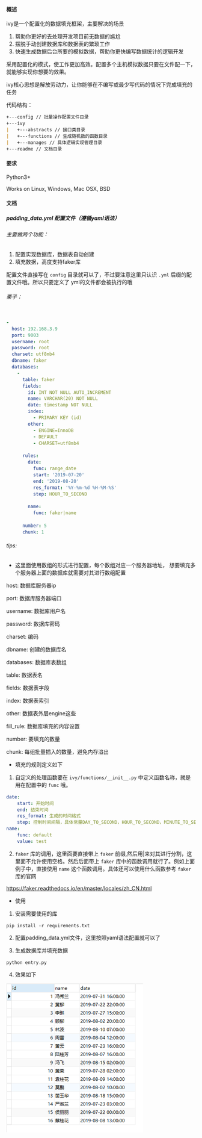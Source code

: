 #### 概述
ivy是一个配置化的数据填充框架，主要解决的场景
1. 帮助你更好的去处理开发项目前无数据的尴尬
2. 摆脱手动创建数据库和数据表的繁琐工作
3. 快速生成数据后台所要的模拟数据，帮助你更快编写数据统计的逻辑开发

采用配置化的模式，使工作更加高效。配置多个主机模拟数据只要在文件配一下，就能够实现你想要的效果。

ivy核心思想是解放劳动力，让你能够在不编写或最少写代码的情况下完成填充的任务

代码结构：

```markdown
+---config // 批量操作配置文件目录
+---ivy
|   +---abstracts // 接口类目录
|   +---functions // 生成随机数的函数目录
|   +---manages // 具体逻辑实现管理目录
+---readme // 文档目录
```

#### 要求
Python3+

Works on Linux, Windows, Mac OSX, BSD

#### 文档

##### padding_data.yml 配置文件（遵循yaml语法）

###### 主要做两个功能：

1. 配置实现数据库，数据表自动创建
2. 填充数据，高度支持faker库

配置文件直接写在 `config` 目录就可以了，不过要注意这里只认识 `.yml` 后缀的配置文件哦。所以只要定义了
yml的文件都会被执行的哦

###### 栗子：

```yaml

-
  host: 192.168.3.9
  port: 9003
  username: root
  password: root
  charset: utf8mb4
  dbname: faker
  databases:
    -
      table: faker
      fields:
        id: INT NOT NULL AUTO_INCREMENT
        name: VARCHAR(20) NOT NULL
        date: timestamp NOT NULL
        index:
          - PRIMARY KEY (id)
        other:
          - ENGINE=InnoDB
          - DEFAULT
          - CHARSET=utf8mb4

      rules:
        date:
          func: range_date
          start: '2019-07-20'
          end: '2019-08-20'
          res_format: '%Y-%m-%d %H-%M-%S'
          step: HOUR_TO_SECOND

        name:
          func: faker|name

      number: 5
      chunk: 1
```


###### tips:

- 这里面使用数组的形式进行配置，每个数组对应一个服务器地址，
想要填充多个服务器上面的数据库就需要对其进行数组配置

host: 数据库服务器ip

port: 数据库服务器端口

username: 数据库用户名

password: 数据库密码

charset: 编码

dbname: 创建的数据库名

databases: 数据库表数组

table: 数据表名

fields: 数据表字段

index: 数据表索引

other: 数据表外层engine这些

fill_rule: 数据库填充的内容设置

number: 要填充的数量

chunk: 每组批量插入的数量，避免内存溢出

- 填充的规则定义如下

1. 自定义的处理函数要在 `ivy/functions/__init__.py` 中定义函数名称，就是用在配置中的 `func` 哦。

```yaml
date: 
    start: 开始时间
    end: 结束时间
    res_format: 生成的时间格式
    step: 控制时间间隔，具体常量DAY_TO_SECOND，HOUR_TO_SECOND，MINUTE_TO_SECOND,SECOND
name:
    func: default
    value: test
```

2. `faker` 库的调用，这里面要直接带上 `faker` 前缀,然后用|来对其进行分割，这里面不允许使用空格。然后后面带上
`faker` 库中的函数调用就行了。例如上面例子中，直接使用 `name` 这个函数调用。具体还可以使用什么函数参考 `faker`
库的官网

https://faker.readthedocs.io/en/master/locales/zh_CN.html


- 使用

1. 安装需要使用的库
```shell
pip install -r requirements.txt
```

2. 配置padding_data.yml文件，这里按照yaml语法配置就可以了

3. 生成数据库并填充数据
```shell
python entry.py
```

4. 效果如下

![1567489373143](./readme/1567489373143.png)

